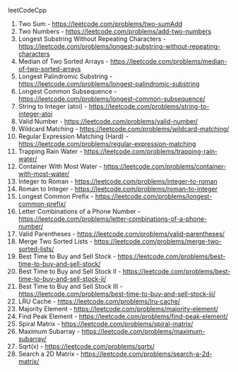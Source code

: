 leetCodeCpp
1. Two Sum - https://leetcode.com/problems/two-sumAdd
2. Two Numbers - https://leetcode.com/problems/add-two-numbers
3. Longest Substring Without Repeating Characters - https://leetcode.com/problems/longest-substring-without-repeating-characters
4. Median of Two Sorted Arrays - https://leetcode.com/problems/median-of-two-sorted-arrays
5. Longest Palindromic Substring - https://leetcode.com/problems/longest-palindromic-substring
6. Longest Common Subsequence - https://leetcode.com/problems/longest-common-subsequence/
7. String to Integer (atoi) - https://leetcode.com/problems/string-to-integer-atoi
8. Valid Number - https://leetcode.com/problems/valid-number/
9. Wildcard Matching - https://leetcode.com/problems/wildcard-matching/
10. Regular Expression Matching (Hard) - https://leetcode.com/problems/regular-expression-matching
11. Trapping Rain Water - https://leetcode.com/problems/trapping-rain-water/
12. Container With Most Water - https://leetcode.com/problems/container-with-most-water/
13. Integer to Roman - https://leetcode.com/problems/integer-to-roman
14. Roman to Integer - https://leetcode.com/problems/roman-to-integer
15. Longest Common Prefix - https://leetcode.com/problems/longest-common-prefix/
16. Letter Combinations of a Phone Number - https://leetcode.com/problems/letter-combinations-of-a-phone-number/
17. Valid Parentheses - https://leetcode.com/problems/valid-parentheses/
18. Merge Two Sorted Lists - https://leetcode.com/problems/merge-two-sorted-lists/
19. Best Time to Buy and Sell Stock - https://leetcode.com/problems/best-time-to-buy-and-sell-stock/
20. Best Time to Buy and Sell Stock II - https://leetcode.com/problems/best-time-to-buy-and-sell-stock-ii/
21. Best Time to Buy and Sell Stock III - https://leetcode.com/problems/best-time-to-buy-and-sell-stock-iii/
22. LRU Cache - https://leetcode.com/problems/lru-cache/
23. Majority Element - https://leetcode.com/problems/majority-element/
24. Find Peak Element - https://leetcode.com/problems/find-peak-element/
25. Spiral Matrix - https://leetcode.com/problems/spiral-matrix/
26. Maximum Subarray - https://leetcode.com/problems/maximum-subarray/
27. Sqrt(x) - https://leetcode.com/problems/sqrtx/
28. Search a 2D Matrix - https://leetcode.com/problems/search-a-2d-matrix/
